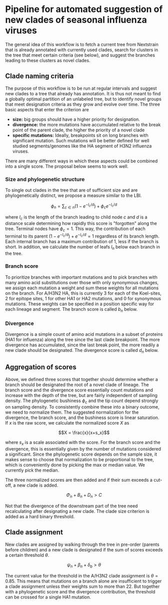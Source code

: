 # Pipeline for automated suggestion of new clades of seasonal influenza viruses


The general idea of this workflow is to fetch a current tree from Nextstrain that is already annotated with currently used clades, search for clusters in the tree that meet certain criteria (see below), and suggest the branches leading to these clusters as novel clades.

## Clade naming criteria

The purpose of this workflow is to be run at regular intervals and suggest new clades to a tree that already has annotation.
It is thus not meant to find a globally optimal partition of an unlabeled tree, but to identify novel groups that meet designation criteria as they grow and evolve over time.
The three basic aspects that enter the criterion are
 * **size:** big groups should have a higher priority for designation.
 * **divergence:** the more mutations have accumulated relative to the break point of the parent clade, the higher the priority of a novel clade
 * **specific mutations:** Ideally, breakpoints sit on long branches with significant mutation. Such mutations will be better defined for well studied segments/genomes like the HA segment of H3N2 influenza viruses.

There are many different ways in which these aspects could be combined into a single score.
The proposal below seems to work well.

### Size and phylogenetic structure

To single out clades in the tree that are of sufficient size and are phylogenetically distinct, we propose a measure similar to the LBI.
```math
\phi_n = \sum_{c\in n} (1-e^{-l_c/d}) +  \phi_c e^{-l_c/d}
```
where $l_c$ is the length of the branch leading to child node $c$ and $d$ is a distance scale determining how rapidly this score is "forgotten" along the tree.
Terminal nodes have $\phi_c=1$.
This way, the contribution of each terminal to its parent $(1-e^{-l_c/d}) + e^{-l_c/d} = 1$ regardless of its branch length.
Each internal branch has a maximum contribution of 1, less if the branch is short.
In addition, we calculate the number of leafs $l_n$ below each branch in the tree.

### Branch score
To prioritize branches with important mutations and to pick branches with many amino acid substitutions over those with only synonymous changes, we assign each mutation a weight and sum these weights for all mutations on the branch.
For A/H3N2 HA, this is currently 3 for each of the Koel-sites, 2 for epitope sites, 1 for other HA1 or HA2 mutations, and 0 for synonymous mutations.
These weights can be specified in a position specific way for each lineage and segment.
The branch score is called $b_n$ below.

### Divergence

Divergence is a simple count of amino acid mutations in a subset of proteins (HA1 for influenza) along the tree since the last clade breakpoint.
The more divergence has accumulated, since the last break point, the more readily a new clade should be designated.
The divergence score is called $d_n$ below.

## Aggregation of scores
Above, we defined three scores that together should determine whether a branch should be designated the root of a novel clade of lineage.
The branch score and the divergence score essentially count mutations and increase with the depth of the tree, but are fairly independent of sampling density.
The phylogenetic bushiness $\phi_c$ and the tip count depend strongly on sampling density.
To consistently combine these into a binary outcome, we need to normalize them.
The suggested normalization for the divergence, the branch score, and the bushiness score is linear saturation.
If $x$ is the raw score, we calculate the normalized score $X$ as
```math
X = \frac{x}{x+s_x}
```
where $s_x$ is a scale associated with the score.
For the branch score and the divergence, this is essentially given by the number of mutations considered a significant.
Since the phylogenetic score depends on the sample size, it makes sense to choose that normalization to be proportional to the tree, which is conveniently done by picking the max or median value.
We currently pick the median.

The three normalized scores are then added and if their sum exceeds a cut-off, a new clade is added.
```math
\Phi_n + B_n + D_n > C
```
Not that the divergence of the downstream part of the tree need recalculating after designating a new clade.
The clade size criterion is added as a hard binary threshold.

## Clade assignment

New clades are assigned by walking through the tree in pre-order (parents before children) and a new clade is designated if the sum of scores exceeds a certain threshold $\theta$.
```math
\psi_n + \beta_n + \delta_b > \theta
```
The current value for the threshold in the A/H3N2 clade assignment is $\theta=0.85$.
This means that mutations on a branch alone are insufficient to trigger a clade assignment unless their weights sum to more than 22.
But together with a phylogenetic score and the divergence contribution, the threshold can be crossed for a single HA1 mutation.

